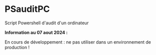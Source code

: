 # PSauditPC
Script Powershell d'audit d'un ordinateur

**Information au 07 aout 2024 :**

En cours de développement : <span class="text-danger">ne pas utiliser dans un environnement de production !</span>
